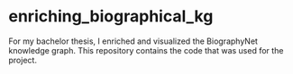 # enriching_biographical_kg
For my bachelor thesis, I enriched and visualized the BiographyNet knowledge graph. This repository contains the code that was used for the project. 
